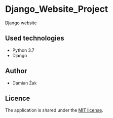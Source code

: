# Django_Website_Project
Django website
## Used technologies
* Python 3.7
* Django
## Author
- Damian Żak
## Licence
The application is shared under the [MIT license](https://opensource.org/licenses/MIT).
